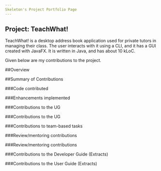```yaml
---
Skeleton's Project Portfolio Page
---
```


## Project: TeachWhat!

TeachWhat! is a desktop address book application used for private tutors in managing their class. The user interacts with it using a CLI, and it has a GUI created with JavaFX. It is written in Java, and has about 10 kLoC.

Given below are my contributions to the project.

##Overview

##Summary of Contributions

###Code contributed

###Enhancements implemented

###Contributions to the UG

###Contributions to the UG

###Contributions to team-based tasks

###Review/mentoring contributions

###Review/mentoring contributions

###Contributions to the Developer Guide (Extracts)

###Contributions to the User Guide (Extracts)
